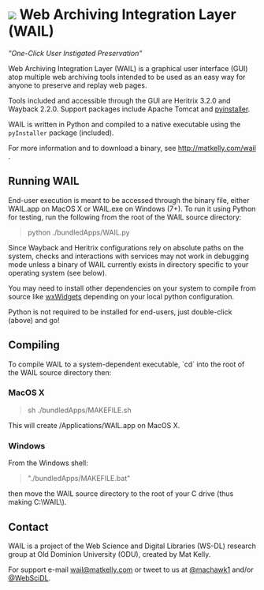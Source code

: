 <img src="https://github.com/machawk1/wail/blob/osagnostic/build/icons/whale_64.png" />&nbsp;Web Archiving Integration Layer (WAIL)
====
<i>"One-Click User Instigated Preservation"</i>

Web Archiving Integration Layer (WAIL) is a graphical user interface (GUI) atop multiple web archiving tools intended to be used as an easy way for anyone to preserve and replay web pages.

Tools included and accessible through the GUI are Heritrix 3.2.0 and Wayback 2.2.0. Support packages include Apache Tomcat and <a href="https://github.com/pyinstaller/pyinstaller/">pyinstaller</a>.

WAIL is written in Python and compiled to a native executable using the `pyInstaller` package (included).

For more information and to download a binary, see http://matkelly.com/wail .

<h2>Running WAIL</h2>
End-user execution is meant to be accessed through the binary file, either WAIL.app on MacOS X or WAIL.exe on Windows (7+).
To run it using Python for testing, run the following from the root of the WAIL source directory:
<blockquote>python ./bundledApps/WAIL.py</blockquote>

Since Wayback and Heritrix configurations rely on absolute paths on the system, checks and interactions with services may not work in debugging mode unless a binary of WAIL currently exists in directory specific to your operating system (see below).

You may need to install other dependencies on your system to compile from source like <a href="http://www.wxwidgets.org/">wxWidgets</a> depending on your local python configuration.

Python is not required to be installed for end-users, just double-click (above) and go!

<h2>Compiling</h2>
To compile WAIL to a system-dependent executable, `cd` into the root of the WAIL source directory then:
<h3>MacOS X</h3>
<blockquote>sh ./bundledApps/MAKEFILE.sh</blockquote>
This will create /Applications/WAIL.app on MacOS X.

<h3>Windows</h3>
From the Windows shell:
<blockquote>"./bundledApps/MAKEFILE.bat"</blockquote>
then move the WAIL source directory to the root of your C drive (thus making C:\WAIL\).

<h2>Contact</h2>
WAIL is a project of the Web Science and Digital Libraries (WS-DL) research group at Old Dominion University (ODU), created by Mat Kelly.

For support e-mail wail@matkelly.com or tweet to us at <a href="https://twitter.com/machawk1">@machawk1</a> and/or <a href="https://twitter.com/WebSciDL">@WebSciDL</a>.
